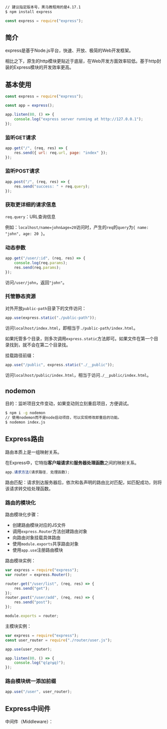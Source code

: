 
```bash
// 建议指定版本号，黑马教程用的是4.17.1
$ npm install express
```

```js
const express = require("express");
```

## 简介

express是基于Node.js平台，快速、开放、极简的Web开发框架。

相比之下，原生的http模块更贴近于底层，在Web开发方面效率较低。基于http封装的Express模块的开发效率更高。

## 基本使用

```js
const express = require("express");

const app = express();

app.listen(80, () => {
	console.log("express server running at http://127.0.0.1");
});
```

### 监听GET请求

```js
app.get("/", (req, res) => {
	res.send({ url: req.url, page: "index" });
});
```

### 监听POST请求

```js
app.post("/", (req, res) => {
	res.send("success: " + req.query);
});
```

### 获取更详细的请求信息

`req.query`：URL查询信息

例如：`localhost/name=john&age=20`访问时，产生的`req`的`query`为`{ name: "john", age: 20 }`。

### 动态参数

```js
app.get("/user/:id", (req, res) => {
	console.log(req.params);
	res.send(req.params);
});
```

访问`/user/john`，返回`"john"`。

### 托管静态资源

对外开放`public-path`目录下的文件访问：
```js
app.use(express.static("./public-path"));
```
访问`localhost/index.html`，即相当于`./public-path/index.html`。

如果托管多个目录，则多次调用`express.static`方法即可。如果文件在第一个目录找到，就不会在第二个目录找。

挂载路径前缀：
```js
app.use("/public", express.static("./__public"));
```
访问`localhost/public/index.html`，相当于访问`./__public/index.html`。

## nodemon

目的：监听项目文件变动，如果变动则立刻重启项目，方便调试。
```bash
$ npm i -g nodemon
// 使用nodemon而不是node启动项目，可以实现修改即重启的功能。
$ nodemon index.js
```

## Express路由

路由本质上是一组映射关系。

在Express中，它特指**客户端请求**和**服务器处理函数**之间的映射关系。
```js
app.请求方法(请求路径, 处理函数);
```

路由匹配：请求到达服务器后，依次和各声明的路由比对匹配，如匹配成功，则将该请求转交给处理函数。

### 路由的模块化

路由模块化步骤：
- 创建路由模块对应的JS文件
- 调用`express.Router`方法创建路由对象
- 向路由对象挂载具体路由
- 使用`module.exports`共享路由对象
- 使用`app.use`注册路由模块

路由模块实例：
```js
var express = require("express");
var router = express.Router();

router.get("/user/list", (req, res) => {
	res.send("get");
});
router.post("/user/add", (req, res) => {
	res.send("post");
});

module.exports = router;
```

主模块实例：
```js
var express = require("express");
const user_router = require("./router/user.js");

app.use(user_router);

app.listen(80, () => {
	console.log("q(≧▽≦q)");
});
```

### 路由模块统一添加前缀

```js
app.use("/user", user_router);
```

## Express中间件

中间件（Middleware）：